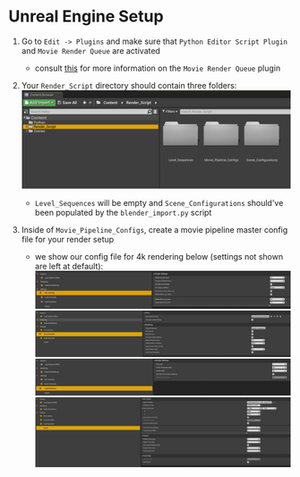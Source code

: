# Unreal Engine Setup

1. Go to `Edit -> Plugins` and make sure that `Python Editor Script Plugin` and `Movie Render Queue` are activated
    - consult [this](https://docs.unrealengine.com/4.27/en-US/RenderingAndGraphics/RayTracing/MovieRenderQueue/) for more information on the `Movie Render Queue` plugin

2. Your `Render_Script` directory should contain three folders: ![](ue_render_script_content.png)
    - `Level_Sequences` will be empty and `Scene_Configurations` should've been populated by the `blender_import.py` script
3. Inside of `Movie_Pipeline_Configs`, create a movie pipeline master config file for your render setup
    - we show our config file for 4k rendering below (settings not shown are left at default):
![](config_aa.png)
![](config_go.png)
![](config_hr.png)
![](config_output.png)